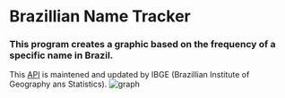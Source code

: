 # Brazillian Name Tracker
### This program creates a graphic based on the frequency of a specific name in Brazil.
This [API](https://servicodados.ibge.gov.br/api/docs/nomes?versao=2) is maintened and updated by IBGE (Brazillian Institute of Geography ans Statistics).
![graph](https://user-images.githubusercontent.com/49375534/181861936-a554d771-3d2c-4a08-8e74-f3140a901d85.png)
